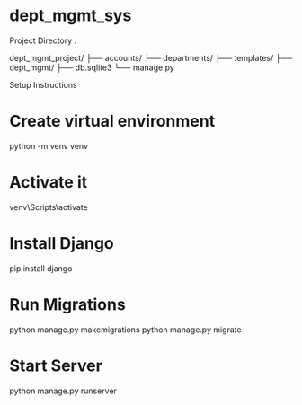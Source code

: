 # dept_mgmt_sys

Project Directory :

dept_mgmt_project/
├── accounts/
├── departments/
├── templates/
├── dept_mgmt/
├── db.sqlite3
└── manage.py

Setup Instructions

# Create virtual environment
python -m venv venv

# Activate it
venv\Scripts\activate    

# Install Django
pip install django

# Run Migrations
python manage.py makemigrations
python manage.py migrate

# Start Server
python manage.py runserver

